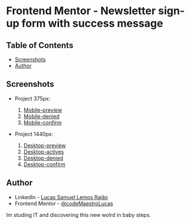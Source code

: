# Frontend Mentor - Newsletter sign-up form with success message
## Table of Contents

- [Screenshots](#screenshots)
- [Author](#author)

## Screenshots

- Project 375px:
    1. [Mobile-preview](./prints/Mobile.png)
    2. [Mobile-denied](./prints/Mobile-deneid.png)
    3. [Mobile-confirm](./prints/Mobile-confirm.png)

- Project 1440px:
    1. [Desktop-preview](./prints/Desktop.png)
    2. [Desktop-actives](./prints/Desktop-actives.png)
    3. [Desktop-denied](./prints/Desktop-denied.png)
    4. [Desktop-confirm](./prints/Desktop-confirm.png)


## Author

- LinkedIn - [Lucas Samuel Lemos Rajão](https://www.linkedin.com/in/lucas-samuel-64846a253/)
- Frontend Mentor - [@codeMaestroLucas](https://github.com/codeMaestroLucas)

Im studing IT and discovering this new wolrd in baby steps.